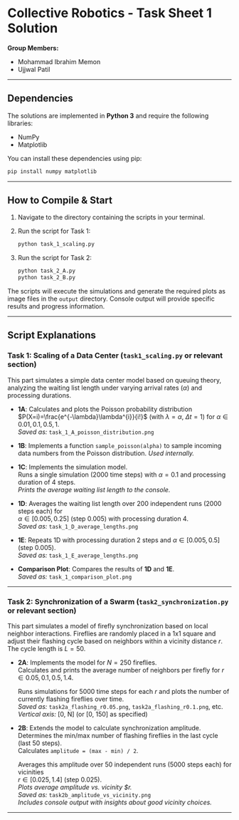 # Collective Robotics - Task Sheet 1 Solution

**Group Members:** 
- Mohammad Ibrahim Memon
- Ujjwal Patil
---

## Dependencies

The solutions are implemented in **Python 3** and require the following libraries:

- NumPy
- Matplotlib

You can install these dependencies using pip:

```bash
pip install numpy matplotlib
```

---

## How to Compile & Start

1. Navigate to the directory containing the scripts in your terminal.

2. Run the script for Task 1:

   ```bash
   python task_1_scaling.py
   ```

3. Run the script for Task 2:

   ```bash
   python task_2_A.py
   python task_2_B.py
   ```

The scripts will execute the simulations and generate the required plots as image files in the `output` directory. Console output will provide specific results and progress information.

---

## Script Explanations

### Task 1: Scaling of a Data Center (`task1_scaling.py` or relevant section)

This part simulates a simple data center model based on queuing theory, analyzing the waiting list length under varying arrival rates ($\alpha$) and processing durations.

- **1A**: Calculates and plots the Poisson probability distribution\
  $P(X=i)=\frac{e^{-\lambda}\lambda^{i}}{i!}$ (with $\lambda=\alpha$, $\Delta t=1$) for $\alpha \in {0.01, 0.1, 0.5, 1}$.\
  *Saved as:* `task_1_A_poisson_distribution.png`

- **1B**: Implements a function `sample_poisson(alpha)` to sample incoming data numbers from the Poisson distribution. *Used internally.*

- **1C**: Implements the simulation model.\
  Runs a single simulation (2000 time steps) with $\alpha=0.1$ and processing duration of 4 steps.\
  *Prints the average waiting list length to the console.*

- **1D**: Averages the waiting list length over 200 independent runs (2000 steps each) for\
  $\alpha \in [0.005, 0.25]$ (step 0.005) with processing duration 4.\
  *Saved as:* `task_1_D_average_lengths.png`

- **1E**: Repeats 1D with processing duration 2 steps and $\alpha \in [0.005, 0.5]$ (step 0.005).\
  *Saved as:* `task_1_E_average_lengths.png`

- **Comparison Plot**: Compares the results of **1D** and **1E**.\
  *Saved as:* `task_1_comparison_plot.png`

---

### Task 2: Synchronization of a Swarm (`task2_synchronization.py` or relevant section)

This part simulates a model of firefly synchronization based on local neighbor interactions. Fireflies are randomly placed in a 1x1 square and adjust their flashing cycle based on neighbors within a vicinity distance $r$. The cycle length is $L = 50$.

- **2A**: Implements the model for $N = 250$ fireflies.\
  Calculates and prints the average number of neighbors per firefly for $r \in {0.05, 0.1, 0.5, 1.4}$.

  Runs simulations for 5000 time steps for each $r$ and plots the number of currently flashing fireflies over time.\
  *Saved as:* `task2a_flashing_r0.05.png`, `task2a_flashing_r0.1.png`, etc.\
  *Vertical axis:* [0, N] (or [0, 150] as specified)

- **2B**: Extends the model to calculate synchronization amplitude.\
  Determines the min/max number of flashing fireflies in the last cycle (last 50 steps).\
  Calculates `amplitude = (max - min) / 2`.

  Averages this amplitude over 50 independent runs (5000 steps each) for vicinities\
  $r \in [0.025, 1.4]$ (step 0.025).\
  *Plots average amplitude vs. vicinity $r.*\
  *Saved as:* `task2b_amplitude_vs_vicinity.png`\
  *Includes console output with insights about good vicinity choices.*

---

